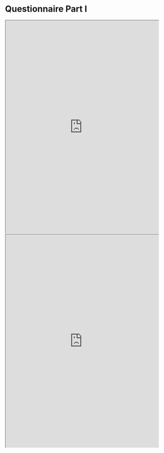 # Questionnaire Part I

<iframe data-type="learnosity" id="mtucker-coding-study-dem-1" src="https://coursekata.org/learnosity/preview/mtucker-coding-study-dem-1" width="100%" height="700"></iframe>

<iframe data-type="learnosity" id="mtucker-coding-study-dem-2" src="https://coursekata.org/learnosity/preview/mtucker-coding-study-dem-2" width="100%" height="700"></iframe>
